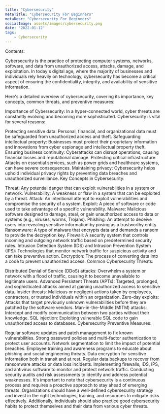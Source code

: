 ```yaml
---
title: "Cybersecurity"
metaTitle: "Cybersecurity For Beginners"
metaDesc: "Cybersecurity For Beginners"
socialImage: assets/images/cybersecurity.png
date: "2022-01-12"
tags:
	- Cybersecurity
---
```






Contents:

Cybersecurity is the practice of protecting computer systems, networks, software, and data from unauthorized access, attacks, damage, and exploitation. In today's digital age, where the majority of businesses and individuals rely heavily on technology, cybersecurity has become a critical aspect of ensuring the confidentiality, integrity, and availability of sensitive information.

Here's a detailed overview of cybersecurity, covering its importance, key concepts, common threats, and preventive measures:

Importance of Cybersecurity:
In a hyper-connected world, cyber threats are constantly evolving and becoming more sophisticated. Cybersecurity is vital for several reasons:

Protecting sensitive data: Personal, financial, and organizational data must be safeguarded from unauthorized access and theft.
Safeguarding intellectual property: Businesses must protect their proprietary information and innovations from cyber espionage and intellectual property theft.
Ensuring business continuity: Cyberattacks can disrupt operations, causing financial losses and reputational damage.
Protecting critical infrastructure: Attacks on essential services, such as power grids and healthcare systems, can have severe consequences.
Maintaining privacy: Cybersecurity helps uphold individual privacy rights by preventing data breaches and unauthorized surveillance.
Key Concepts in Cybersecurity:

Threat: Any potential danger that can exploit vulnerabilities in a system or network.
Vulnerability: A weakness or flaw in a system that can be exploited by a threat.
Attack: An intentional attempt to exploit vulnerabilities and compromise the security of a system.
Exploit: A piece of software or code used to take advantage of a specific vulnerability.
Malware: Malicious software designed to damage, steal, or gain unauthorized access to data or systems (e.g., viruses, worms, Trojans).
Phishing: An attempt to deceive users into revealing sensitive information by posing as a trustworthy entity.
Ransomware: A type of malware that encrypts data and demands a ransom to provide the decryption key.
Firewall: A security system that controls incoming and outgoing network traffic based on predetermined security rules.
Intrusion Detection System (IDS) and Intrusion Prevention System (IPS): Technologies that monitor network traffic for suspicious activity and can take preventive action.
Encryption: The process of converting data into a code to prevent unauthorized access.
Common Cybersecurity Threats:

Distributed Denial of Service (DDoS) attacks: Overwhelm a system or network with a flood of traffic, causing it to become unavailable to legitimate users.
Advanced Persistent Threats (APTs): Targeted, prolonged, and sophisticated attacks aimed at gaining unauthorized access to sensitive data.
Insider threats: Malicious or negligent actions taken by employees, contractors, or trusted individuals within an organization.
Zero-day exploits: Attacks that target previously unknown vulnerabilities before they are patched by the software vendors.
Man-in-the-Middle (MITM) attacks: Intercept and modify communication between two parties without their knowledge.
SQL injection: Exploiting vulnerable SQL code to gain unauthorized access to databases.
Cybersecurity Preventive Measures:

Regular software updates and patch management to fix known vulnerabilities.
Strong password policies and multi-factor authentication to protect user accounts.
Network segmentation to limit the impact of potential breaches.
Employee training and awareness programs to educate about phishing and social engineering threats.
Data encryption for sensitive information both in transit and at rest.
Regular data backups to recover from ransomware attacks or data loss incidents.
Implementing firewalls, IDS, IPS, and antivirus software to monitor and protect network traffic.
Conducting security audits and risk assessments to identify and address potential weaknesses.
It's important to note that cybersecurity is a continuous process and requires a proactive approach to stay ahead of emerging threats. Organizations should have a well-defined cybersecurity strategy and invest in the right technologies, training, and resources to mitigate risks effectively. Additionally, individuals should also practice good cybersecurity habits to protect themselves and their data from various cyber threats.
